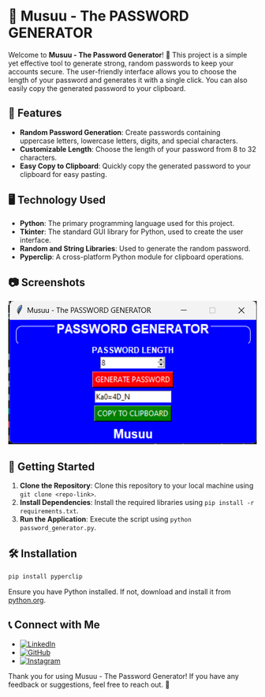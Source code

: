 # 📄 Musuu - The PASSWORD GENERATOR

Welcome to **Musuu - The Password Generator**! 🔐 This project is a simple yet effective tool to generate strong, random passwords to keep your accounts secure. The user-friendly interface allows you to choose the length of your password and generates it with a single click. You can also easily copy the generated password to your clipboard. 

## 🎨 Features
- **Random Password Generation**: Create passwords containing uppercase letters, lowercase letters, digits, and special characters.
- **Customizable Length**: Choose the length of your password from 8 to 32 characters.
- **Easy Copy to Clipboard**: Quickly copy the generated password to your clipboard for easy pasting.

## 🖥️ Technology Used
- **Python**: The primary programming language used for this project.
- **Tkinter**: The standard GUI library for Python, used to create the user interface.
- **Random and String Libraries**: Used to generate the random password.
- **Pyperclip**: A cross-platform Python module for clipboard operations.

## 📷 Screenshots
![App Screenshot](screenshot.png)

## 🚀 Getting Started
1. **Clone the Repository**: Clone this repository to your local machine using `git clone <repo-link>`.
2. **Install Dependencies**: Install the required libraries using `pip install -r requirements.txt`.
3. **Run the Application**: Execute the script using `python password_generator.py`.

## 🛠️ Installation
```bash
pip install pyperclip
```
Ensure you have Python installed. If not, download and install it from [python.org](https://www.python.org/).

## 📞 Connect with Me
- [![LinkedIn](https://image.flaticon.com/icons/png/128/174/174857.png)](https://www.linkedin.com/in/mustafa-pinjari-287625256/)
- [![GitHub](https://image.flaticon.com/icons/png/128/25/25231.png)](https://github.com/MustafaPinjari)
- [![Instagram](https://image.flaticon.com/icons/png/128/2111/2111463.png)](https://www.instagram.com/its_ur_musuuu)

Thank you for using Musuu - The Password Generator! If you have any feedback or suggestions, feel free to reach out. 🚀